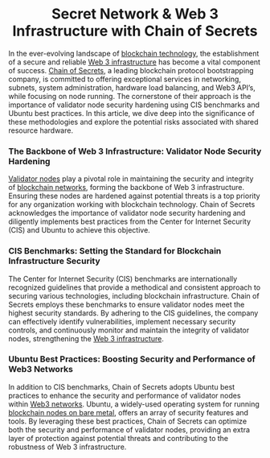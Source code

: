 <h1 align="center">Secret Network & Web 3 Infrastructure with Chain of Secrets</h1>


In the ever-evolving landscape of [blockchain technology](https://www.chainofsecrets.org/blockchain.html), the establishment of a secure and reliable [Web 3 infrastructure](https://www.chainofsecrets.org/web3.html) has become a vital component of success. [Chain of Secrets](https://www.chainofsecrets.org), a leading blockchain protocol bootstrapping company, is committed to offering exceptional services in networking, subnets, system administration, hardware load balancing, and Web3 API’s, while focusing on node running. The cornerstone of their approach is the importance of validator node security hardening using CIS benchmarks and Ubuntu best practices. In this article, we dive deep into the significance of these methodologies and explore the potential risks associated with shared resource hardware.

### The Backbone of Web 3 Infrastructure: Validator Node Security Hardening
[Validator nodes](https://chainofsecrets.org/validator-as-a-service.html) play a pivotal role in maintaining the security and integrity of [blockchain networks](https://www.chainofsecrets.org/blockchain.html), forming the backbone of Web 3 infrastructure. Ensuring these nodes are hardened against potential threats is a top priority for any organization working with blockchain technology. Chain of Secrets acknowledges the importance of validator node security hardening and diligently implements best practices from the Center for Internet Security (CIS) and Ubuntu to achieve this objective.

### CIS Benchmarks: Setting the Standard for Blockchain Infrastructure Security
The Center for Internet Security (CIS) benchmarks are internationally recognized guidelines that provide a methodical and consistent approach to securing various technologies, including blockchain infrastructure. Chain of Secrets employs these benchmarks to ensure validator nodes meet the highest security standards. By adhering to the CIS guidelines, the company can effectively identify vulnerabilities, implement necessary security controls, and continuously monitor and maintain the integrity of validator nodes, strengthening the [Web 3 infrastructure](https://www.chainofsecrets.org/web3.html).

### Ubuntu Best Practices: Boosting Security and Performance of Web3 Networks
In addition to CIS benchmarks, Chain of Secrets adopts Ubuntu best practices to enhance the security and performance of validator nodes within [Web3 networks](https://www.chainofsecrets.org/web3.html). Ubuntu, a widely-used operating system for running [blockchain nodes on bare metal](https://chainofsecrets.org/secure-enc-bar.html), offers an array of security features and tools. By leveraging these best practices, Chain of Secrets can optimize both the security and performance of validator nodes, providing an extra layer of protection against potential threats and contributing to the robustness of Web 3 infrastructure.

